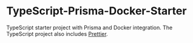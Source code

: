 # TypeScript-Prisma-Docker-Starter
TypeScript starter project with Prisma and Docker integration.
The TypeScript project also includes [Prettier](https://marketplace.visualstudio.com/items?itemName=esbenp.prettier-vscode).

